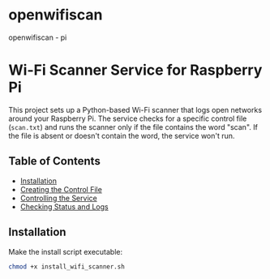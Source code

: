 # openwifiscan
openwifiscan - pi



# Wi-Fi Scanner Service for Raspberry Pi

This project sets up a Python-based Wi-Fi scanner that logs open networks around your Raspberry Pi. The service checks for a specific control file (`scan.txt`) and runs the scanner only if the file contains the word "scan". If the file is absent or doesn't contain the word, the service won't run.

## Table of Contents
- [Installation](#installation)
- [Creating the Control File](#creating-the-control-file)
- [Controlling the Service](#controlling-the-service)
- [Checking Status and Logs](#checking-status-and-logs)

## Installation

Make the install script executable:

```bash
chmod +x install_wifi_scanner.sh
